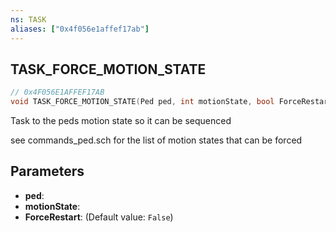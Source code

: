 ```yaml
---
ns: TASK
aliases: ["0x4f056e1affef17ab"]
---
```

## TASK_FORCE_MOTION_STATE

```c
// 0x4F056E1AFFEF17AB
void TASK_FORCE_MOTION_STATE(Ped ped, int motionState, bool ForceRestart);
```

Task to the peds motion state so it can be sequenced

see commands_ped.sch for the list of motion states that can be forced


## Parameters
* **ped**: 
* **motionState**: 
* **ForceRestart**: (Default value: `False`)
